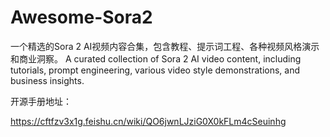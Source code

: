 # Awesome-Sora2
一个精选的Sora 2 AI视频内容合集，包含教程、提示词工程、各种视频风格演示和商业洞察。 A curated collection of Sora 2 AI video content, including tutorials, prompt engineering, various video style demonstrations, and business insights.

开源手册地址：

https://cftfzv3x1g.feishu.cn/wiki/QO6jwnLJziG0X0kFLm4cSeuinhg
